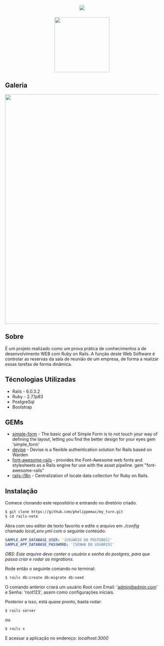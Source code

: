 <h1 align="center">
  <img src="https://ik.imagekit.io/795unnjv9m/Meu_portifolio_-_Padr_o_yEh6G0CIc.png">
</h1>

<h3 align="center">
  <img src="https://ik.imagekit.io/795unnjv9m/logo_f_sz-Buza.png" height="180">
</h3>

## Galeria

<img src="https://ik.imagekit.io/795unnjv9m/print_eVkPQFQza.png" height="750">


## Sobre

É um projeto realizado como um prova prática de conhecimentos a de desenvolvimento WEB com Ruby on Rails.
A função deste Web Software é controlar as reservas da sala de reunião de um empresa, de forma a realizar essas tarefas de forma dinâmica.


## Técnologias Utilizadas

- Rails - 6.0.3.2
- Ruby - 2.7.1p83
- PostgreSql
- Bootstrap

## GEMs

- [simple-form](https://github.com/heartcombo/simple_form) - The basic goal of Simple Form is to not touch your way of defining the layout, letting you find the better design for your eyes
gem 'simple_form'
- [devise](https://github.com/heartcombo/devise) - Devise is a flexible authentication solution for Rails based on Warden
- [font-awesome-rails](https://github.com/bokmann/font-awesome-rails) - provides the Font-Awesome web fonts and stylesheets as a Rails engine for use with the asset pipeline.
gem "font-awesome-rails"
- [rails-i18n](https://github.com/svenfuchs/rails-i18n) - Centralization of locale data collection for Ruby on Rails.


## Instalação

Comece clonando este repositório e entrando no diretório criado.

```bash
$ git clone https://github.com/phelippemac/my_turn.git
$ cd rails-note
```

Abra com seu editor de texto favorito e edite o arquivo em *./config* chamado *local_env.yml* com o seguinte conteúdo:

```yml
SAMPLE_APP_DATABASE_USER: '[USUÁRIO DO POSTGRES]'
SAMPLE_APP_DATABASE_PASSWORD: '[SENHA DO USUÀRIO]'
```
*OBS: Este arquivo deve conter o usuário e senha do postgres, para que passa criar e rodar as migrations.*

Rode então o seguinte comando no terminal:

```bash
$ rails db:create db:migrate db:seed
```

O comando anterior criará um usuário Root com Email: 'admin@admin.com' e Senha: 'root123', assim como configurações iniciais.

Posterior a isso, está quase pronto, basta rodar:

```bash
$ rails server
```
ou
```bash
$ rails s
```

E acessar a aplicação no endereço: *localhost:3000*
